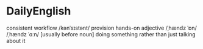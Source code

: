 # DailyEnglish
consistent workflow  /kənˈsɪstənt/
provision 
hands-on adjective
 /ˌhændz ˈɒn/
 /ˌhændz ˈɑːn/
[usually before noun]
​doing something rather than just talking about it
